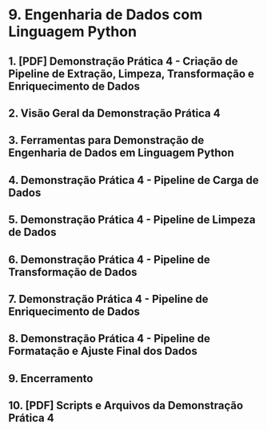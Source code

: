 # 9. Engenharia de Dados com Linguagem Python

## 1. [PDF] Demonstração Prática 4 - Criação de Pipeline de Extração, Limpeza, Transformação e Enriquecimento de Dados

## 2. Visão Geral da Demonstração Prática 4

## 3. Ferramentas para Demonstração de Engenharia de Dados em Linguagem Python

## 4. Demonstração Prática 4 - Pipeline de Carga de Dados

## 5. Demonstração Prática 4 - Pipeline de Limpeza de Dados

## 6. Demonstração Prática 4 - Pipeline de Transformação de Dados

## 7. Demonstração Prática 4 - Pipeline de Enriquecimento de Dados

## 8. Demonstração Prática 4 - Pipeline de Formatação e Ajuste Final dos Dados

## 9. Encerramento

## 10. [PDF] Scripts e Arquivos da Demonstração Prática 4
